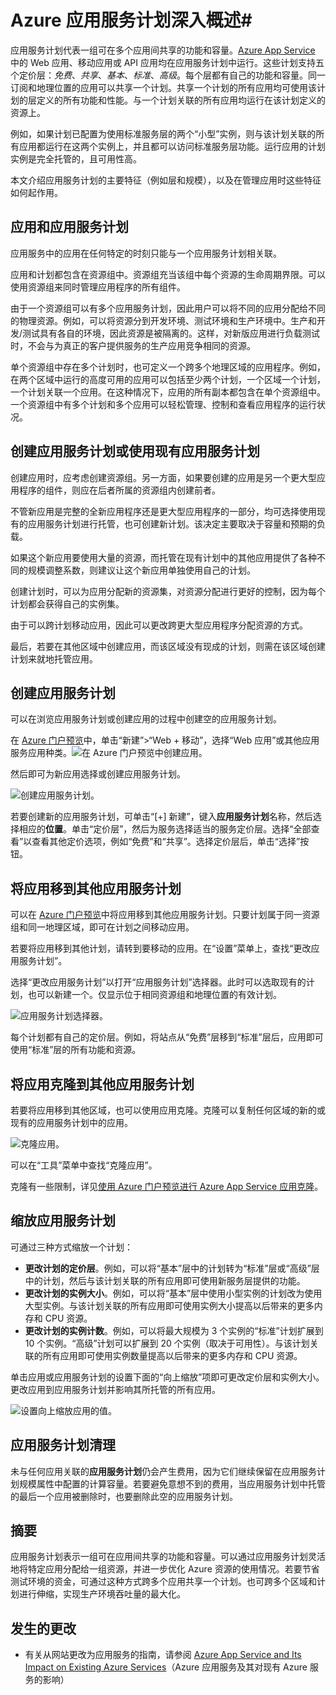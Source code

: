 <properties
	pageTitle="Azure 应用服务计划深入概述 | Azure"
	description="了解针对 Azure 应用服务的应用服务计划的工作原理，以及如何利用它们进行管理。"
	keywords="应用服务, azure 应用服务, 缩放, 可缩放, 应用服务计划, 应用服务成本"
	services="app-service"
	documentationCenter=""
	authors="btardif"
	manager="wpickett"
	editor=""/>  


<tags
	ms.service="app-service"
	ms.workload="na"
	ms.tgt_pltfrm="na"
	ms.devlang="na"
	ms.topic="article"
	ms.date="10/13/2016"
	wacn.date=""
	ms.author="byvinyal"/>

# Azure 应用服务计划深入概述#

应用服务计划代表一组可在多个应用间共享的功能和容量。[Azure App Service](/documentation/articles/app-service-changes-existing-services/) 中的 Web 应用、移动应用或 API 应用均在应用服务计划中运行。这些计划支持五个定价层：*免费*、*共享*、*基本*、*标准*、*高级*。每个层都有自己的功能和容量。同一订阅和地理位置的应用可以共享一个计划。共享一个计划的所有应用均可使用该计划的层定义的所有功能和性能。与一个计划关联的所有应用均运行在该计划定义的资源上。

例如，如果计划已配置为使用标准服务层的两个“小型”实例，则与该计划关联的所有应用都运行在这两个实例上，并且都可以访问标准服务层功能。运行应用的计划实例是完全托管的，且可用性高。

本文介绍应用服务计划的主要特征（例如层和规模），以及在管理应用时这些特征如何起作用。

## 应用和应用服务计划

应用服务中的应用在任何特定的时刻只能与一个应用服务计划相关联。

应用和计划都包含在资源组中。资源组充当该组中每个资源的生命周期界限。可以使用资源组来同时管理应用程序的所有组件。

由于一个资源组可以有多个应用服务计划，因此用户可以将不同的应用分配给不同的物理资源。例如，可以将资源分到开发环境、测试环境和生产环境中。生产和开发/测试具有各自的环境，因此资源是被隔离的。这样，对新版应用进行负载测试时，不会与为真正的客户提供服务的生产应用竞争相同的资源。

单个资源组中存在多个计划时，也可定义一个跨多个地理区域的应用程序。例如，在两个区域中运行的高度可用的应用可以包括至少两个计划，一个区域一个计划，一个计划关联一个应用。在这种情况下，应用的所有副本都包含在单个资源组中。一个资源组中有多个计划和多个应用可以轻松管理、控制和查看应用程序的运行状况。

## 创建应用服务计划或使用现有应用服务计划

创建应用时，应考虑创建资源组。另一方面，如果要创建的应用是另一个更大型应用程序的组件，则应在后者所属的资源组内创建前者。

不管新应用是完整的全新应用程序还是更大型应用程序的一部分，均可选择使用现有的应用服务计划进行托管，也可创建新计划。该决定主要取决于容量和预期的负载。

如果这个新应用要使用大量的资源，而托管在现有计划中的其他应用提供了各种不同的规模调整系数，则建议让这个新应用单独使用自己的计划。

创建计划时，可以为应用分配新的资源集，对资源分配进行更好的控制，因为每个计划都会获得自己的实例集。

由于可以跨计划移动应用，因此可以更改跨更大型应用程序分配资源的方式。

最后，若要在其他区域中创建应用，而该区域没有现成的计划，则需在该区域创建计划来就地托管应用。

## 创建应用服务计划

可以在浏览应用服务计划或创建应用的过程中创建空的应用服务计划。

在 [Azure 门户预览](https://portal.azure.cn)中，单击“新建”>“Web + 移动”，选择“Web 应用”或其他应用服务应用种类。![在 Azure 门户预览中创建应用。][createWebApp]

然后即可为新应用选择或创建应用服务计划。

 ![创建应用服务计划。][createASP]

若要创建新的应用服务计划，可单击“[+] 新建”，键入**应用服务计划**名称，然后选择相应的**位置**。单击“定价层”，然后为服务选择适当的服务定价层。选择“全部查看”以查看其他定价选项，例如“免费”和“共享”。选择定价层后，单击“选择”按钮。

## 将应用移到其他应用服务计划

可以在 [Azure 门户预览](https://portal.azure.cn)中将应用移到其他应用服务计划。只要计划属于同一资源组和同一地理区域，即可在计划之间移动应用。

若要将应用移到其他计划，请转到要移动的应用。在“设置”菜单上，查找“更改应用服务计划”。

选择“更改应用服务计划”以打开“应用服务计划”选择器。此时可以选取现有的计划，也可以新建一个。仅显示位于相同资源组和地理位置的有效计划。

![应用服务计划选择器。][change]  


每个计划都有自己的定价层。例如，将站点从“免费”层移到“标准”层后，应用即可使用“标准”层的所有功能和资源。

## 将应用克隆到其他应用服务计划
若要将应用移到其他区域，也可以使用应用克隆。克隆可以复制任何区域的新的或现有的应用服务计划中的应用。

 ![克隆应用。][appclone]  


可以在“工具”菜单中查找“克隆应用”。

克隆有一些限制，详见[使用 Azure 门户预览进行 Azure App Service 应用克隆](/documentation/articles/app-service-web-app-cloning-portal/)。

## 缩放应用服务计划

可通过三种方式缩放一个计划：

- **更改计划的定价层**。例如，可以将“基本”层中的计划转为“标准”层或“高级”层中的计划，然后与该计划关联的所有应用即可使用新服务层提供的功能。
- **更改计划的实例大小**。例如，可以将“基本”层中使用小型实例的计划改为使用大型实例。与该计划关联的所有应用即可使用实例大小提高以后带来的更多内存和 CPU 资源。
- **更改计划的实例计数**。例如，可以将最大规模为 3 个实例的“标准”计划扩展到 10 个实例。“高级”计划可以扩展到 20 个实例（取决于可用性）。与该计划关联的所有应用即可使用实例数量提高以后带来的更多内存和 CPU 资源。

单击应用或应用服务计划的设置下面的“向上缩放”项即可更改定价层和实例大小。更改应用到应用服务计划并影响其所托管的所有应用。

 ![设置向上缩放应用的值。][pricingtier]  


## 应用服务计划清理
未与任何应用关联的**应用服务计划**仍会产生费用，因为它们继续保留在应用服务计划规模属性中配置的计算容量。若要避免意想不到的费用，当应用服务计划中托管的最后一个应用被删除时，也要删除此空的应用服务计划。


## 摘要

应用服务计划表示一组可在应用间共享的功能和容量。可以通过应用服务计划灵活地将特定应用分配给一组资源，并进一步优化 Azure 资源的使用情况。若要节省测试环境的资金，可通过这种方式跨多个应用共享一个计划。也可跨多个区域和计划进行伸缩，实现生产环境吞吐量的最大化。

## 发生的更改

* 有关从网站更改为应用服务的指南，请参阅 [Azure App Service and Its Impact on Existing Azure Services](/documentation/articles/app-service-changes-existing-services/)（Azure 应用服务及其对现有 Azure 服务的影响）

[pricingtier]: ./media/azure-web-sites-web-hosting-plans-in-depth-overview/appserviceplan-pricingtier.png
[assign]: ./media/azure-web-sites-web-hosting-plans-in-depth-overview/assing-appserviceplan.png
[change]: ./media/azure-web-sites-web-hosting-plans-in-depth-overview/change-appserviceplan.png
[createASP]: ./media/azure-web-sites-web-hosting-plans-in-depth-overview/create-appserviceplan.png
[createWebApp]: ./media/azure-web-sites-web-hosting-plans-in-depth-overview/create-web-app.png
[appclone]: ./media/azure-web-sites-web-hosting-plans-in-depth-overview/app-clone.png

<!---HONumber=Mooncake_1024_2016-->